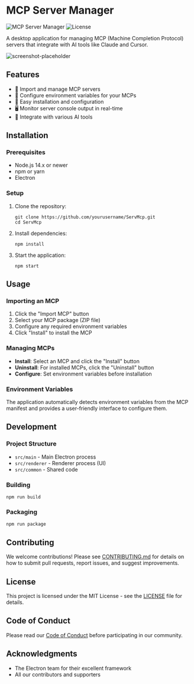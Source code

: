 # MCP Server Manager

![MCP Server Manager](https://img.shields.io/badge/MCP-Server%20Manager-blue)
![License](https://img.shields.io/badge/license-MIT-green)

A desktop application for managing MCP (Machine Completion Protocol) servers that integrate with AI tools like Claude and Cursor.

![screenshot-placeholder](docs/images/screenshot.png)

## Features

- 🚀 Import and manage MCP servers
- 🔧 Configure environment variables for your MCPs
- 🔌 Easy installation and configuration
- 🖥️ Monitor server console output in real-time
- 🧠 Integrate with various AI tools

## Installation

### Prerequisites

- Node.js 14.x or newer
- npm or yarn
- Electron

### Setup

1. Clone the repository:
   ```
   git clone https://github.com/yourusername/ServMcp.git
   cd ServMcp
   ```

2. Install dependencies:
   ```
   npm install
   ```

3. Start the application:
   ```
   npm start
   ```

## Usage

### Importing an MCP

1. Click the "Import MCP" button
2. Select your MCP package (ZIP file)
3. Configure any required environment variables
4. Click "Install" to install the MCP

### Managing MCPs

- **Install**: Select an MCP and click the "Install" button
- **Uninstall**: For installed MCPs, click the "Uninstall" button
- **Configure**: Set environment variables before installation

### Environment Variables

The application automatically detects environment variables from the MCP manifest and provides a user-friendly interface to configure them.

## Development

### Project Structure

- `src/main` - Main Electron process
- `src/renderer` - Renderer process (UI)
- `src/common` - Shared code

### Building

```
npm run build
```

### Packaging

```
npm run package
```

## Contributing

We welcome contributions! Please see [CONTRIBUTING.md](CONTRIBUTING.md) for details on how to submit pull requests, report issues, and suggest improvements.

## License

This project is licensed under the MIT License - see the [LICENSE](LICENSE) file for details.

## Code of Conduct

Please read our [Code of Conduct](CODE_OF_CONDUCT.md) before participating in our community.

## Acknowledgments

- The Electron team for their excellent framework
- All our contributors and supporters 